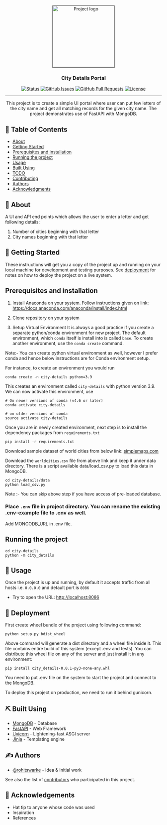 <p align="center">
  <a href="" rel="noopener">
 <img width=200px height=200px src="https://i.imgur.com/6wj0hh6.jpg" alt="Project logo"></a>
</p>

<h3 align="center">City Details Portal</h3>

<div align="center">

[![Status](https://img.shields.io/badge/status-active-success.svg)]()
[![GitHub Issues](https://img.shields.io/github/issues/rohitswarke/city-details.svg)](https://github.com/rohitswarke/city-details/issues)
[![GitHub Pull Requests](https://img.shields.io/github/issues-pr/rohitswarke/city-details.svg)](https://github.com/rohitswarke/city-details/pulls)
[![License](https://img.shields.io/badge/license-MIT-blue.svg)](/LICENSE)

</div>

---

<p align="center"> This project is to create a simple UI portal where user can put few letters of the city name and get all matching records for the given city name. The project demonstrates use of FastAPI with MongoDB. 
    <br> 
</p>

## 📝 Table of Contents

- [About](#about)
- [Getting Started](#getting_started)
- [Prerequisites and installation](#installation)
- [Running the project](#run)
- [Usage](#usage)
- [Built Using](#built_using)
- [TODO](../TODO.md)
- [Contributing](../CONTRIBUTING.md)
- [Authors](#authors)
- [Acknowledgments](#acknowledgement)

## 🧐 About <a name = "about"></a>

A UI and API end points which allows the user to enter a letter and get following details:
1. Number of cities beginning with that letter
2. City names beginning with that letter

## 🏁 Getting Started <a name = "getting_started"></a>

These instructions will get you a copy of the project up and running on your local machine for development and testing purposes. See [deployment](#deployment) for notes on how to deploy the project on a live system.

## Prerequisites and installation <a name = "installation"></a>

1. Install Anaconda on your system.
    Follow instructions given on link: https://docs.anaconda.com/anaconda/install/index.html

2. Clone repository on your system

3. Setup Virtual Environment
  It is always a good practice if you create a separate python/conda environment for new project.
  The default environment, which ``conda`` itself is install into is called ``base``. To create another environment, use the ``conda create`` command.

  Note:- You can create python virtual environment as well, however I prefer conda and hence below instructions are for Conda environment setup.

  For instance, to create an environment you would run
  ```
  conda create -n city-details python=3.9
  ```
  This creates an environment called ``city-details`` with python version 3.9.
  We can now activate this environment, use
  ```
  # On newer versions of conda (v4.6 or later)
  conda activate city-details

  # on older versions of conda
  source activate city-details
  ```

  Once you are in newly created environment, next step is to install the dependency packages from ``requirements.txt``
  ```
  pip install -r requirements.txt
  ```
  

Download sample dataset of world cities from below link:
[simplemaps.com](https://simplemaps.com/data/world-cities)

Download the ``worldcities.csv`` file from above link and keep it under data directory.
There is a script available data/load_csv.py to load this data in MongoDB.

```
cd city-details/data
python load_csv.py
```

Note :- You can skip above step if you have access of pre-loaded database.


### Place ``.env`` file in project directory. You can rename the existing .env-example file to .env as well.

Add MONGODB_URL in .env file.


## Running the project <a name = "run"></a>

```
cd city-details
python -m city_details
```


## 🎈 Usage <a name="usage"></a>

Once the project is up and running, by default it accepts traffic from all hosts i.e. ``0.0.0.0`` and detault port is ``8086``

- Try to open the URL: [http://localhost:8086](http://localhost:8086)



## 🚀 Deployment <a name = "deployment"></a>

First create wheel bundle of the project using following command:
```
python setup.py bdist_wheel
```
Above command will generate a dist directory and a wheel file inside it.
This file contains entire build of this system (except .env and tests).
You can distribute this wheel file on any of the server and just install it in any environment:
```
pip install city_details-0.0.1-py3-none-any.whl
```
You need to put .env file on the system to start the project and connect to the MongoDB.


To deploy this project on production, we need to run it behind gunicorn.


## ⛏️ Built Using <a name = "built_using"></a>

- [MongoDB](https://www.mongodb.com/) - Database
- [FastAPI](https://fastapi.tiangolo.com/) - Web Framework
- [Uvicorn](https://www.uvicorn.org/) - Lightening-fast ASGI server
- [Jinja](https://jinja.palletsprojects.com/en/3.0.x/) - Templating engine

## ✍️ Authors <a name = "authors"></a>

- [@rohitswarke](https://github.com/rohitswarke) - Idea & Initial work

See also the list of [contributors](https://github.com/rohitswarke/city-details/graphs/contributors) who participated in this project.

## 🎉 Acknowledgements <a name = "acknowledgement"></a>

- Hat tip to anyone whose code was used
- Inspiration
- References
